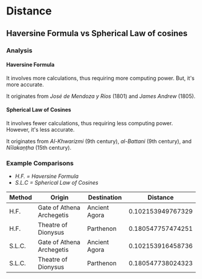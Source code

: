 # Distance

## Haversine Formula vs Spherical Law of cosines

### Analysis

#### Haversine Formula

It involves more calculations, thus requiring more computing power. But, it's more accurate.

It originates from *José de Mendoza y Ríos* (1801) and *James Andrew* (1805).

#### Spherical Law of Cosines

It involves fewer calculations, thus requiring less computing power. However, it's less accurate.

It originates from *Al-Khwarizmi* (9th century), *al-Battani* (9th century), and *Nīlakaṇṭha* (15th century).

### Example Comparisons

- *H.F. = Haversine Formula*
- *S.L.C = Spherical Law of Cosines*

| Method | Origin | Destination | Distance |
| --- | --- | --- | --- |
| H.F. | Gate of Athena Archegetis | Ancient Agora | 0.102153949767329 |
| H.F. | Theatre of Dionysus | Parthenon | 0.180547757474251
| S.L.C. | Gate of Athena Archegetis | Ancient Agora | 0.102153916458736 |
| S.L.C. | Theatre of Dionysus | Parthenon | 0.180547738024323 |